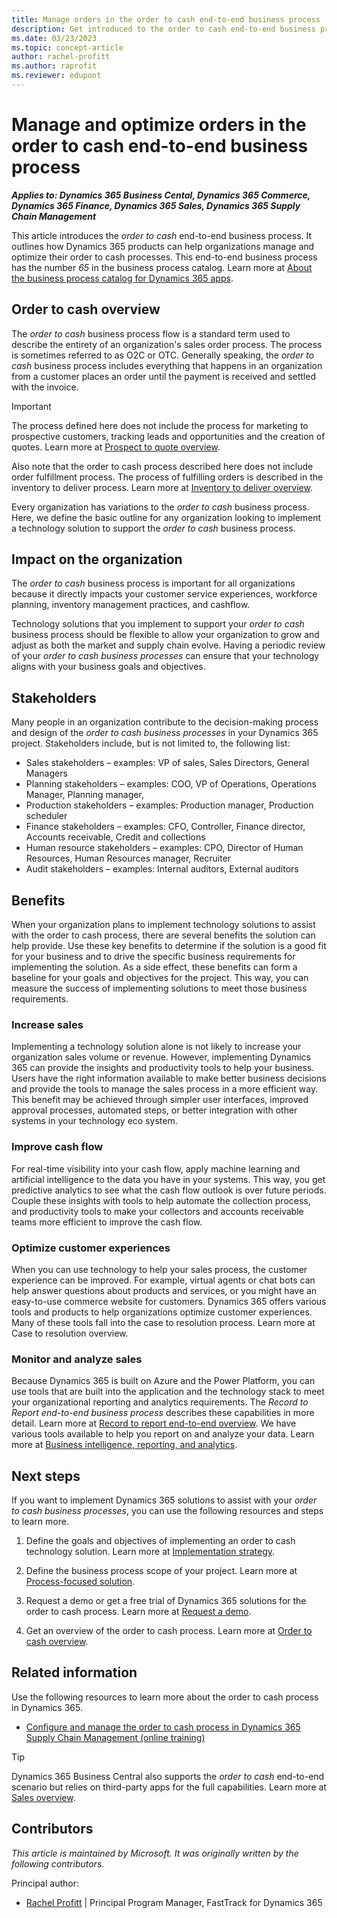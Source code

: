 ```yaml
---
title: Manage orders in the order to cash end-to-end business process
description: Get introduced to the order to cash end-to-end business process with an overview of the business process, key benefits, and stakeholders.
ms.date: 03/23/2023
ms.topic: concept-article
author: rachel-profitt
ms.author: raprofit
ms.reviewer: edupont
---
```

# Manage and optimize orders in the order to cash end-to-end business process

***Applies to: Dynamics 365 Business Cental, Dynamics 365 Commerce, Dynamics 365 Finance, Dynamics 365 Sales, Dynamics 365 Supply Chain Management***

This article introduces the *order to cash* end-to-end business process. It outlines how Dynamics 365 products can help organizations manage and optimize their order to cash processes. This end-to-end business process has the number *65* in the business process catalog. Learn more at [About the business process catalog for Dynamics 365 apps](about.md).

## Order to cash overview

The *order to cash* business process flow is a standard term used to describe the entirety of an organization's sales order process. The process is sometimes referred to as O2C or OTC. Generally speaking, the *order to cash* business process includes everything that happens in an organization from a customer places an order until the payment is received and settled with the invoice.  

> [!IMPORTANT]
> The process defined here does not include the process for marketing to prospective customers, tracking leads and opportunities and the creation of quotes. Learn more at [Prospect to quote overview](prospect-to-quote-overview.md).

Also note that the order to cash process described here does not include order fulfillment process. The process of fulfilling orders is described in the inventory to deliver process. Learn more at [Inventory to deliver overview](inventory-to-deliver-overview.md).

Every organization has variations to the *order to cash* business process. Here, we define the basic outline for any organization looking to implement a technology solution to support the *order to cash* business process.  

## Impact on the organization

The *order to cash* business process is important for all organizations because it directly impacts your customer service experiences, workforce planning, inventory management practices, and cashflow.

Technology solutions that you implement to support your *order to cash* business process should be flexible to allow your organization to grow and adjust as both the market and supply chain evolve. Having a periodic review of your *order to cash business processes* can ensure that your technology aligns with your business goals and objectives.  

## Stakeholders

Many people in an organization contribute to the decision-making process and design of the *order to cash business processes* in your Dynamics 365 project. Stakeholders include, but is not limited to, the following list:

- Sales stakeholders – examples: VP of sales, Sales Directors, General Managers
- Planning stakeholders – examples: COO, VP of Operations, Operations Manager, Planning manager,
- Production stakeholders – examples: Production manager, Production scheduler
- Finance stakeholders – examples: CFO, Controller, Finance director, Accounts receivable, Credit and collections
- Human resource stakeholders – examples: CPO, Director of Human Resources, Human Resources manager, Recruiter
- Audit stakeholders – examples: Internal auditors, External auditors

## Benefits

When your organization plans to implement technology solutions to assist with the order to cash process, there are several benefits the solution can help provide. Use these key benefits to determine if the solution is a good fit for your business and to drive the specific business requirements for implementing the solution. As a side effect, these benefits can form a baseline for your goals and objectives for the project. This way, you can measure the success of implementing solutions to meet those business requirements.

### Increase sales

Implementing a technology solution alone is not likely to increase your organization sales volume or revenue. However, implementing Dynamics 365 can provide the insights and productivity tools to help your business. Users have the right information available to make better business decisions and provide the tools to manage the sales process in a more efficient way. This benefit may be achieved through simpler user interfaces, improved approval processes, automated steps, or better integration with other systems in your technology eco system.  

### Improve cash flow

For real-time visibility into your cash flow, apply machine learning and artificial intelligence to the data you have in your systems. This way, you get predictive analytics to see what the cash flow outlook is over future periods. Couple these insights with tools to help automate the collection process, and productivity tools to make your collectors and accounts receivable teams more efficient to improve the cash flow.  

### Optimize customer experiences

When you can use technology to help your sales process, the customer experience can be improved. For example, virtual agents or chat bots can help answer questions about products and services, or you might have an easy-to-use commerce website for customers. Dynamics 365 offers various tools and products to help organizations optimize customer experiences. Many of these tools fall into the case to resolution process. Learn more at Case to resolution overview.  

### Monitor and analyze sales

Because Dynamics 365 is built on Azure and the Power Platform, you can use tools that are built into the application and the technology stack to meet your organizational reporting and analytics requirements. The *Record to Report end-to-end business process* describes these capabilities in more detail. Learn more at [Record to report end-to-end overview](record-to-report-overview.md). We have various tools available to help you report on and analyze your data. Learn more at [Business intelligence, reporting, and analytics](../implementation-guide/business-intelligence-reporting-analytics-overview.md).  

## Next steps

If you want to implement Dynamics 365 solutions to assist with your *order to cash business processes*, you can use the following resources and steps to learn more.

1. Define the goals and objectives of implementing an order to cash technology solution. Learn more at [Implementation strategy](../implementation-guide/implementation-strategy.md).  

2. Define the business process scope of your project. Learn more at [Process-focused solution](../implementation-guide/process-focused-solution.md).

3. Request a demo or get a free trial of Dynamics 365 solutions for the order to cash process. Learn more at [Request a demo](https://www.microsoft.com/dynamics-365/free-trial).

4. Get an overview of the order to cash process. Learn more at [Order to cash overview](order-to-cash-overview.md).

## Related information

Use the following resources to learn more about the order to cash process in Dynamics 365.  

- [Configure and manage the order to cash process in Dynamics 365 Supply Chain Management (online training)](/training/modules/configure-manage-order-cash-dyn365-supply-chain-mgmt/)  

> [!TIP]
> Dynamics 365 Business Central also supports the *order to cash* end-to-end scenario but relies on third-party apps for the full capabilities. Learn more at [Sales overview](/dynamics365/business-central/sales-manage-sales).

## Contributors

*This article is maintained by Microsoft. It was originally written by the following contributors.*

Principal author:

- [Rachel Profitt](https://www.linkedin.com/in/rachelprofitt/) | Principal Program Manager, FastTrack for Dynamics 365  

<!--## Tags
*Stakeholders*: Accounts receivable, Administrative, Customer services, Engineering, Finance, IT, Marketing, Merchandising, Operations, Production, Purchasing, Retail store operations, Sales, Service operations, Transportation, Treasury, Warehouse  

*Products*: Dynamics 365 Commerce, Dynamics 365 Customer Insights, Dynamics 365 Customer Service, Dynamics 365 Finance, Dynamics 365 Fraud Protection, Dynamics 365 Intelligent Order Management, Dynamics 365 Marketing, Dynamics 365 Project Operations, Dynamics 365 Sales, Dynamics 365 Supply Chain Management
